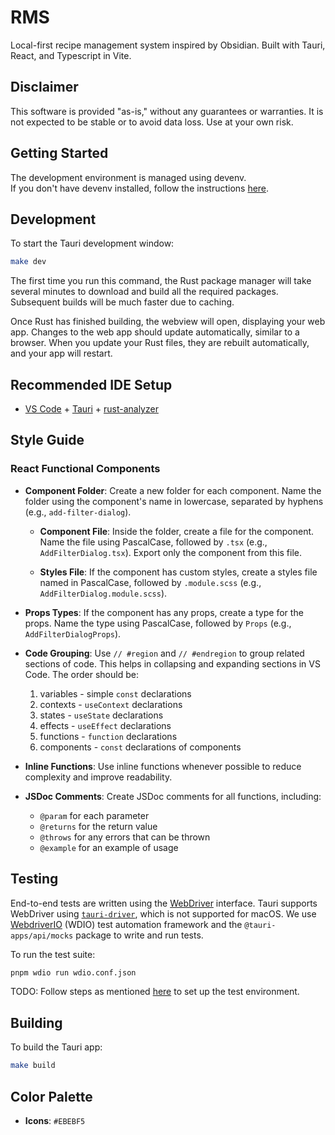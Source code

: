 # RMS

Local-first recipe management system inspired by Obsidian. Built with Tauri, React, and Typescript in Vite.

## Disclaimer

This software is provided "as-is," without any guarantees or warranties. It is not expected to be stable or to avoid data loss. Use at your own risk.

## Getting Started

The development environment is managed using devenv.  
If you don't have devenv installed, follow the instructions [here](https://devenv.sh/getting-started/#installation).

## Development

To start the Tauri development window:

```bash
make dev
```

The first time you run this command, the Rust package manager will take several minutes to download and build all the required packages. Subsequent builds will be much faster due to caching.

Once Rust has finished building, the webview will open, displaying your web app. Changes to the web app should update automatically, similar to a browser. When you update your Rust files, they are rebuilt automatically, and your app will restart.

## Recommended IDE Setup

- [VS Code](https://code.visualstudio.com/) + [Tauri](https://marketplace.visualstudio.com/items?itemName=tauri-apps.tauri-vscode) + [rust-analyzer](https://marketplace.visualstudio.com/items?itemName=rust-lang.rust-analyzer)

## Style Guide

### React Functional Components

- **Component Folder**: Create a new folder for each component. Name the folder using the component's name in lowercase, separated by hyphens (e.g., `add-filter-dialog`).

  - **Component File**: Inside the folder, create a file for the component. Name the file using PascalCase, followed by `.tsx` (e.g., `AddFilterDialog.tsx`). Export only the component from this file.

  - **Styles File**: If the component has custom styles, create a styles file named in PascalCase, followed by `.module.scss` (e.g., `AddFilterDialog.module.scss`).

- **Props Types**: If the component has any props, create a type for the props. Name the type using PascalCase, followed by `Props` (e.g., `AddFilterDialogProps`).

- **Code Grouping**: Use `// #region` and `// #endregion` to group related sections of code. This helps in collapsing and expanding sections in VS Code. The order should be:

  1. variables - simple `const` declarations
  2. contexts - `useContext` declarations
  3. states - `useState` declarations
  4. effects - `useEffect` declarations
  5. functions - `function` declarations
  6. components - `const` declarations of components

- **Inline Functions**: Use inline functions whenever possible to reduce complexity and improve readability.

- **JSDoc Comments**: Create JSDoc comments for all functions, including:
  - `@param` for each parameter
  - `@returns` for the return value
  - `@throws` for any errors that can be thrown
  - `@example` for an example of usage

## Testing

End-to-end tests are written using the [WebDriver](https://www.w3.org/TR/webdriver/) interface. Tauri supports WebDriver using [`tauri-driver`](https://crates.io/crates/tauri-driver), which is not supported for macOS. We use [WebdriverIO](https://webdriver.io/) (WDIO) test automation framework and the `@tauri-apps/api/mocks` package to write and run tests.

To run the test suite:

```bash
pnpm wdio run wdio.conf.json
```

TODO: Follow steps as mentioned [here](https://jonaskruckenberg.github.io/tauri-docs-wip/development/testing.html) to set up the test environment.

## Building

To build the Tauri app:

```bash
make build
```

## Color Palette

- **Icons**: `#EBEBF5`
